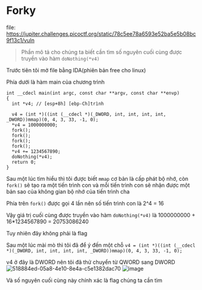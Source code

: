 # Forky

file: https://jupiter.challenges.picoctf.org/static/78c5ee78a6593e52ba5e5b08bc9f13c1/vuln

> Phần mô tả cho chúng ta biết cần tìm số nguyên cuối cùng được truyền vào hàm `doNothing(*v4)`

Trước tiên tôi mở file bằng IDA(phiên bản free cho linux)

Phía dưới là hàm main của chương trình
```c=
int __cdecl main(int argc, const char **argv, const char **envp)
{
  int *v4; // [esp+8h] [ebp-Ch]trình

  v4 = (int *)((int (__cdecl *)(_DWORD, int, int, int, int, _DWORD))mmap)(0, 4, 3, 33, -1, 0);
  *v4 = 1000000000;
  fork();
  fork();
  fork();
  fork();
  *v4 += 1234567890;
  doNothing(*v4);
  return 0;
}
```
Sau một lúc tìm hiểu thì tôi được biết `mmap` cơ bản là cấp phát bộ nhớ, còn  `fork()` sẽ tạo ra một tiến trình con và mỗi tiến trình con sẽ nhận được một bản sao của không gian bộ nhớ của tiến trình cha

Phía trên `fork()` được gọi 4 lần nên số tiến trình con là 2^4 = 16

Vậy giá trị cuối cùng được truyền vào hàm `doNothing(*v4)` là 
1000000000 + 16*1234567890 = 20753086240

Tuy nhiên đây không phải là flag 

Sau một lúc mài mò thì tôi đã để ý đến một chỗ 
`v4 = (int *)((int (__cdecl *)(_DWORD, int, int, int, int, _DWORD))mmap)(0, 4, 3, 33, -1, 0);`

v4 ở đây là DWORD nên tôi đã thử chuyển từ QWORD sang DWORD 
![518884ed-05a8-4e10-8e4a-c5e1382dac70](https://hackmd.io/_uploads/Bygyl1h0P0.jpg)
![image](https://hackmd.io/_uploads/SJbMy2APR.png)

Và số nguyên cuối cùng này chính xác là flag chúng ta cần tìm

